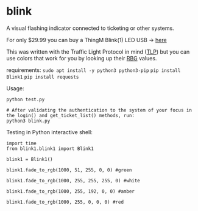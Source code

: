 # blink
A visual flashing indicator connected to ticketing or other systems. 

For only $29.99 you can buy a ThingM Blink(1) LED USB -> [here](https://www.amazon.com/ThingM-Blink-USB-RGB-BLINK1MK3/dp/B07Q8944QK/ref=sr_1_1?crid=2E6PMKXCOAL10&dchild=1&keywords=thingm+blink&qid=1624758572&sprefix=thingm%2Caps%2C293&sr=8-1)

This was written with the Traffic Light Protocol in mind ([TLP](https://www.cisa.gov/tlp)) but you can use colors that work for you by looking up their [RBG](https://www.w3schools.com/colors/colors_picker.asp) values.

requirements: 
`sudo apt install -y python3 python3-pip`
`pip install Blink1`
`pip install requests`

Usage: 

    python test.py
    
    # After validating the authentication to the system of your focus in the login() and get_ticket_list() methods, run: 
    python3 blink.py 


Testing in Python interactive shell:

    import time
    from blink1.blink1 import Blink1
        
    blink1 = Blink1()
        
    blink1.fade_to_rgb(1000, 51, 255, 0, 0) #green

    blink1.fade_to_rgb(1000, 255, 255, 255, 0) #white 

    blink1.fade_to_rgb(1000, 255, 192, 0, 0) #amber

    blink1.fade_to_rgb(1000, 255, 0, 0, 0) #red
        
